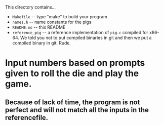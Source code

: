 This directory contains...

  * `Makefile` -- type "make" to build your program
  * `names.h` -- name constants for the pigs
  * `README.md` -- this README
  * `reference_pig` -- a reference implementation of `pig.c` compiled for
    x86-64. We told you not to put compiled binaries in git and then we put a
    compiled binary in git. Rude.

# Input numbers based on prompts given to roll the die and play the game.
## Because of lack of time, the program is not perfect and will not match all the inputs in the referencefile.
